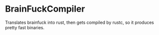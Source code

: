 # BrainFuckCompiler
Translates brainfuck into rust, then gets compiled by rustc, so it produces pretty fast binaries.
